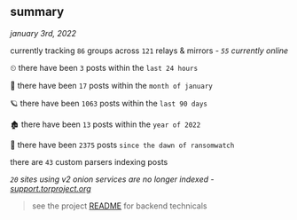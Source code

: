 
## summary
_january 3rd, 2022_

currently tracking `86` groups across `121` relays & mirrors - _`55` currently online_

⏲ there have been `3` posts within the `last 24 hours`

🦈 there have been `17` posts within the `month of january`

🪐 there have been `1063` posts within the `last 90 days`

🏚 there have been `13` posts within the `year of 2022`

🦕 there have been `2375` posts `since the dawn of ransomwatch`

there are `43` custom parsers indexing posts

_`20` sites using v2 onion services are no longer indexed - [support.torproject.org](https://support.torproject.org/onionservices/v2-deprecation/)_

> see the project [README](https://github.com/thetanz/ransomwatch#ransomwatch--) for backend technicals
